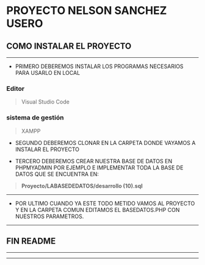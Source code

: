 # PROYECTO NELSON SANCHEZ USERO

## COMO INSTALAR EL PROYECTO
___


* PRIMERO DEBEREMOS INSTALAR LOS PROGRAMAS NECESARIOS PARA USARLO EN LOCAL

### Editor

>Visual Studio Code

### sistema de gestión

>XAMPP

* SEGUNDO DEBEREMOS CLONAR EN LA CARPETA DONDE VAYAMOS A INSTALAR EL PROYECTO


* TERCERO DEBEREMOS CREAR NUESTRA BASE DE DATOS EN PHPMYADMIN POR EJEMPLO E IMPLEMENTAR TODA LA BASE DE DATOS QUE SE ENCUENTRA EN:

> **Proyecto/LABASEDEDATOS/desarrollo (10).sql**

---

* POR ULTIMO CUANDO YA ESTE TODO METIDO VAMOS AL PROYECTO Y EN LA CARPETA COMUN EDITAMOS EL BASEDATOS.PHP CON NUESTROS PARAMETROS.


___

## FIN README

___
___


